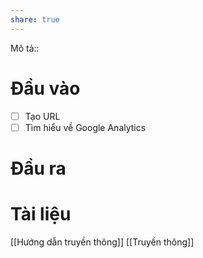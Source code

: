 ```yaml
---
share: true
---
```

Mô tả::
# Đầu vào
- [ ] Tạo URL
- [ ] Tìm hiểu về Google Analytics
# Đầu ra
# Tài liệu
[[Hướng dẫn truyền thông]]
[[Truyền thông]]
